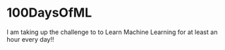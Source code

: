 # 100DaysOfML
I am taking up the challenge to to Learn Machine Learning for at least an hour every day!!
